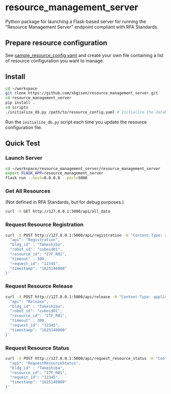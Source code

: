 # resource_management_server

Python package for launching a Flask-based server for running the "Resource Management Server" endpoint compliant with RFA Standards.

## Prepare resource configuration

See [sample_resource_config.yaml](config/sample_resource_config.yaml) and create your own file containing a list of resource configuration you want to manage.

## Install

```bash
cd ~/workspace
git clone https://github.com/sbgisen/resource_management_server.git
cd resource_management_server
pip install .
cd scripts
./initialize_db.py /path/to/resource_config.yaml # Initialize the database, database will be located at ~/.resource_management_server dir.
```

Run the `initialize_db.py` script each time you update the resource configuration file.

## Quick Test

### Launch Server

```bash
cd ~/workspace/resource_management_server/resource_management_server
export FLASK_APP=resource_management_server
flask run --host=0.0.0.0 --port=5000
```

### Get All Resources

(Not defined in RFA Standards, but for debug purposes.)

```bash
curl -X GET http://127.0.0.1:5000/api/all_data
```

### Request Resource Registration

```bash
curl -X POST http://127.0.0.1:5000/api/registration -H "Content-Type: application/json" -d '{
  "api": "Registration",
  "bldg_id" : "Takeshiba",
  "robot_id": "cuboid01",
  "resource_id": "27F_R01",
  "timeout" : 300,
  "request_id": "12345",
  "timestamp": "1625140800"
}'
```

### Request Resource Release

```bash
curl -X POST http://127.0.0.1:5000/api/release -H "Content-Type: application/json" -d '{
  "api": "Release",
  "bldg_id" : "Takeshiba",
  "robot_id": "cuboid01",
  "resource_id": "27F_R01",
  "timeout" : 300,
  "request_id": "12345",
  "timestamp": "1625140800"
}'
```

### Request Resource Status

```bash
curl -X POST http://127.0.0.1:5000/api/request_resource_status -H "Content-Type: application/json" -d '{
  "api": "RequestResourceStatus",
  "bldg_id" : "Takeshiba",
  "resource_id": "27F_R01",
  "request_id": "12345",
  "timestamp": "1625140800"
}'
```
